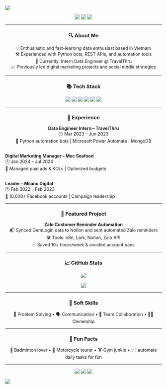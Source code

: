 <img src="https://capsule-render.vercel.app/api?type=waving&color=6C63FF&height=200&section=header&text=Hi%20👋%20I'm%20Vo%20Pham%20Thanh%20An&fontSize=40&fontColor=ffffff&animation=fadeIn" />

<p align="center">
  <img src="https://img.shields.io/badge/Data%20Engineer%20-6C63FF?style=for-the-badge&logo=data&logoColor=white" />
  <img src="https://img.shields.io/badge/Python%20Automation-blue?style=for-the-badge&logo=python&logoColor=white" />
  <img src="https://img.shields.io/badge/API%20Integration-success?style=for-the-badge" />
</p>

---

<h3 align="center">🔍 About Me</h3>

<p align="center">
💡 Enthusiastic and fast-learning data enthusiast based in Vietnam<br>
🛠️ Experienced with Python bots, REST APIs, and automation tools<br>
🌱 Currently: Intern Data Engineer @ TravelThru<br>
📈 Previously led digital marketing projects and social media strategies<br>
</p>

---

<h3 align="center">📚 Tech Stack</h3>

<p align="center">
  <img src="https://img.shields.io/badge/Python-3670A0?style=for-the-badge&logo=python&logoColor=white" />
  <img src="https://img.shields.io/badge/Django-092E20?style=for-the-badge&logo=django&logoColor=green" />
  <img src="https://img.shields.io/badge/SQL-003B57?style=for-the-badge&logo=postgresql&logoColor=white" />
  <img src="https://img.shields.io/badge/MongoDB-4EA94B?style=for-the-badge&logo=mongodb&logoColor=white" />
  <img src="https://img.shields.io/badge/n8n-F45D01?style=for-the-badge&logo=n8n&logoColor=white" />
  <img src="https://img.shields.io/badge/Power%20Automate-0078D4?style=for-the-badge&logo=power-automate&logoColor=white" />
</p>

---

<h3 align="center">💼 Experience</h3>

<p align="center">
<b>Data Engineer Intern – TravelThru</b> <br>
🕐 Mar 2023 – Jun 2023<br>
🔧 Python automation bots | Microsoft Power Automate | MongoDB<br><br>

<b>Digital Marketing Manager – Moc Seafood</b> <br>
🕐 Jan 2024 – Jul 2024<br>
📣 Managed paid ads & KOLs | Optimized budgets<br><br>

<b>Leader – Milano Digital</b><br>
🕐 Feb 2022 – Feb 2023<br>
📌 10,000+ Facebook accounts | Campaign leadership
</p>

---

<h3 align="center">🚀 Featured Project</h3>

<p align="center">
<b>Zalo Customer Reminder Automation</b><br>
📬 Synced GemLogin data to Notion and sent automated Zalo reminders<br>
🛠 Tools: n8n, Lark, Notion, Zalo API<br>
✅ Saved 10+ hours/week & avoided account bans<br>
</p>

---

<h3 align="center">📈 GitHub Stats</h3>

<p align="center">
  <img src="https://github-readme-stats.vercel.app/api?username=vophamthanhan&show_icons=true&theme=tokyonight" />
  <br><br>
  <img src="https://github-readme-streak-stats.herokuapp.com/?user=vophamthanhan&theme=tokyonight" />
</p>

---

<h3 align="center">🧠 Soft Skills</h3>

<p align="center">
🧩 Problem Solving • 🗣 Communication • 🤝 Team Collaboration • 🧑‍💻 Ownership  
</p>

---

<h3 align="center">🎯 Fun Facts</h3>

<p align="center">
🏸 Badminton lover • 🛵 Motorcycle tourer • 🏋️ Gym junkie • 💡 I automate daily tasks for fun  
</p>

---

<p align="center">
  <a href="mailto:vophaman79@gmail.com"><img src="https://img.shields.io/badge/Email-vophaman79@gmail.com-D14836?style=for-the-badge&logo=gmail&logoColor=white" /></a>
  <a href="https://thanhanvo.io.vn"><img src="https://img.shields.io/badge/Portfolio-thanhanvo.io.vn-000000?style=for-the-badge&logo=internet-explorer&logoColor=white" /></a>
  <a href="https://www.linkedin.com/in/your-profile"><img src="https://img.shields.io/badge/LinkedIn-Profile-0077B5?style=for-the-badge&logo=linkedin&logoColor=white" /></a>
</p>

<img src="https://capsule-render.vercel.app/api?type=waving&color=6C63FF&height=200&section=footer" />
